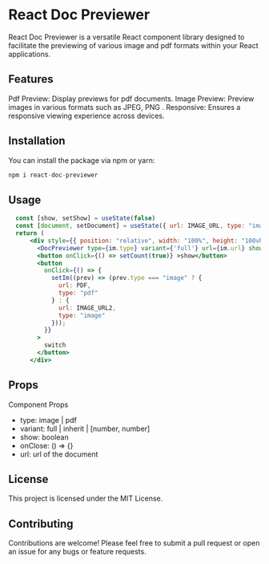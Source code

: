 # React Doc Previewer

React Doc Previewer is a versatile React component library designed to facilitate the previewing of various image and pdf formats within your React applications.

## Features
Pdf Preview: Display previews for pdf documents.
Image Preview: Preview images in various formats such as JPEG, PNG .
Responsive: Ensures a responsive viewing experience across devices.

## Installation
You can install the package via npm or yarn:
```js
npm i react-doc-previewer
```

## Usage
```jsx
  const [show, setShow] = useState(false)
  const [document, setDocument] = useState({ url: IMAGE_URL, type: "image" });
  return (
      <div style={{ position: "relative", width: "100%", height: "100vh", overflow: "hidden" }}>
        <DocPreviewer type={im.type} variant={'full'} url={im.url} show={count} onClose={() => setCount(false)} />
        <button onClick={() => setCount(true)} >show</button>
        <button
          onClick={() => {
            setIm((prev) => (prev.type === "image" ? {
              url: PDF,
              type: "pdf"
            } : {
              url: IMAGE_URL2,
              type: "image"
            }));
          }}
        >
          switch
        </button>
      </div>
```

## Props
Component Props
- type: image | pdf 
- variant: full | inherit | [number, number]  
- show: boolean
- onClose: () => {}
- url: url of the document

## License
This project is licensed under the MIT License.

## Contributing
Contributions are welcome! Please feel free to submit a pull request or open an issue for any bugs or feature requests.
